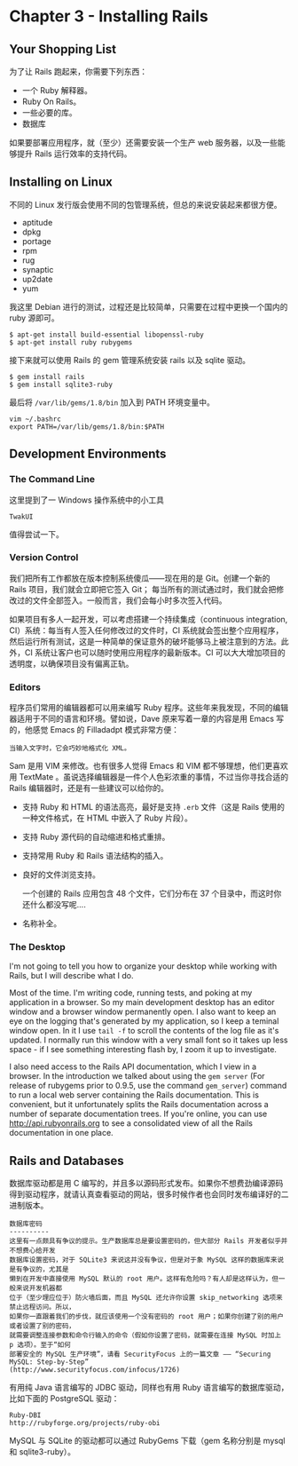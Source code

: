 # Chapter 3 - Installing Rails

## Your Shopping List
为了让 Rails 跑起来，你需要下列东西：

 * 一个 Ruby 解释器。
 * Ruby On Rails。
 * 一些必要的库。
 * 数据库

如果要部署应用程序，就（至少）还需要安装一个生产 web 服务器，以及一些能够提升 Rails 运行效率的支持代码。

## Installing on Linux
不同的 Linux 发行版会使用不同的包管理系统，但总的来说安装起来都很方便。

 * aptitude 
 * dpkg
 * portage
 * rpm
 * rug
 * synaptic
 * up2date
 * yum

我这里 Debian 进行的测试，过程还是比较简单，只需要在过程中更换一个国内的 ruby 源即可。

    $ apt-get install build-essential libopenssl-ruby
    $ apt-get install ruby rubygems
  
接下来就可以使用 Rails 的 gem 管理系统安装 rails 以及 sqlite 驱动。

    $ gem install rails
    $ gem install sqlite3-ruby

最后将 `/var/lib/gems/1.8/bin` 加入到 PATH 环境变量中。

    vim ~/.bashrc
    export PATH=/var/lib/gems/1.8/bin:$PATH

## Development Environments

### The Command Line
这里提到了一 Windows 操作系统中的小工具

    TwakUI

值得尝试一下。

### Version Control
我们把所有工作都放在版本控制系统傻瓜——现在用的是 Git。创建一个新的 Rails 项目，我们就会立即把它签入 Git；
每当所有的测试通过时，我们就会把修改过的文件全部签入。一般而言，我们会每小时多次签入代码。

如果项目有多人一起开发，可以考虑搭建一个持续集成（continuous integration, CI）系统：每当有人签入任何修改过的文件时，CI 系统就会签出整个应用程序，然后运行所有测试，这是一种简单的保证意外的破坏能够马上被注意到的方法。此外，CI 系统让客户也可以随时使用应用程序的最新版本。CI 可以大大增加项目的透明度，以确保项目没有偏离正轨。

### Editors
程序员们常用的编辑器都可以用来编写 Ruby 程序。这些年来我发现，不同的编辑器适用于不同的语言和环境。譬如说，Dave 原来写着一章的内容是用 Emacs 写的，他感觉 Emacs 的 Filladadpt 模式非常方便：

    当输入文字时，它会巧妙地格式化 XML。

Sam 是用 VIM 来修改。也有很多人觉得 Emacs 和 VIM 都不够理想，他们更喜欢用 TextMate 。虽说选择编辑器是一件个人色彩浓重的事情，不过当你寻找合适的 Rails 编辑器时，还是有一些建议可以给你的。

 * 支持 Ruby 和 HTML 的语法高亮，最好是支持 `.erb` 文件（这是 Rails 使用的一种文件格式，在 HTML 中嵌入了 Ruby 片段）。
 * 支持 Ruby 源代码的自动缩进和格式重排。
 * 支持常用 Ruby 和 Rails 语法结构的插入。
 * 良好的文件浏览支持。

    一个创建的 Rails 应用包含 48 个文件，它们分布在 37 个目录中，而这时你还什么都没写呢....

 * 名称补全。

### The Desktop
I'm not going to tell you how to organize your desktop while working with Rails, but I will describe what I do.

Most of the time. I'm writing code, running tests, and poking at my application in a browser. So my main development desktop has an editor window and a browser window permanently open. I also want to keep an eye on the logging that's generated by my application, so I keep a teminal window open. In it I use `tail -f` to scroll the contents of the log file as it's updated. I normally run this window with a very small font so it takes up less space - if I see something interesting flash by, I zoom it up to investigate.

I also need access to the Rails API documentation, which I view in a browser. In the introduction we talked about using the `gem server` (For release of rubygems prior to 0.9.5, use the command `gem_server`) command to run a local web server containing the Rails documentation. This is convenient, but it unfortunately splits the Rails documentation across a number of separate documentation trees. If you're online, you can use http://api.rubyonrails.org to see a consolidated view of all the Rails documentation in one place.

## Rails and Databases
数据库驱动都是用 C 编写的，并且多以源码形式发布。如果你不想费劲编译源码得到驱动程序，就请认真查看驱动的网站，很多时候作者也会同时发布编译好的二进制版本。

    数据库密码
    ----------
    这里有一点颇具有争议的提示。生产数据库总是要设置密码的，但大部分 Rails 开发者似乎并不想费心给开发
    数据库设置密码，对于 SQLite3 来说这并没有争议，但是对于象 MySQL 这样的数据库来说是有争议的，尤其是
    懒到在开发中直接使用 MySQL 默认的 root 用户。这样有危险吗？有人却是这样认为，但一般来说开发机器都
    位于（至少理应位于）防火墙后面，而且 MySQL 还允许你设置 skip_networking 选项来禁止远程访问。所以，
    如果你一直跟着我们的步伐，就应该使用一个没有密码的 root 用户；如果你创建了别的用户或者设置了别的密码，
    就需要调整连接参数和命令行输入的命令（假如你设置了密码，就需要在连接 MySQL 时加上 p 选项）。至于“如何
    部署安全的 MySQL 生产环境”，请看 SecurityFocus 上的一篇文章 —— “Securing MySQL: Step-by-Step”
    (http://www.securityfocus.com/infocus/1726)

有用纯 Java 语言编写的 JDBC 驱动，同样也有用 Ruby 语言编写的数据库驱动，比如下面的 PostgreSQL 驱动：

    Ruby-DBI
    http://rubyforge.org/projects/ruby-obi

MySQL 与 SQLite 的驱动都可以通过 RubyGems 下载（gem 名称分别是 mysql 和 sqlite3-ruby）。


